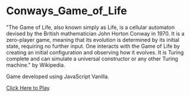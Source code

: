 # Conways_Game_of_Life

"The Game of Life, also known simply as Life, is a cellular automaton devised by the British mathematician John Horton Conway in 1970. It is a zero-player game, meaning that its evolution is determined by its initial state, requiring no further input. One interacts with the Game of Life by creating an initial configuration and observing how it evolves. It is Turing complete and can simulate a universal constructor or any other Turing machine." 
by Wikipedia. 

Game developed using JavaScript Vanilla. 

[Click Here to Play](https://g4vp.github.io/Games/ConwaysGameOfLife/index.html)



